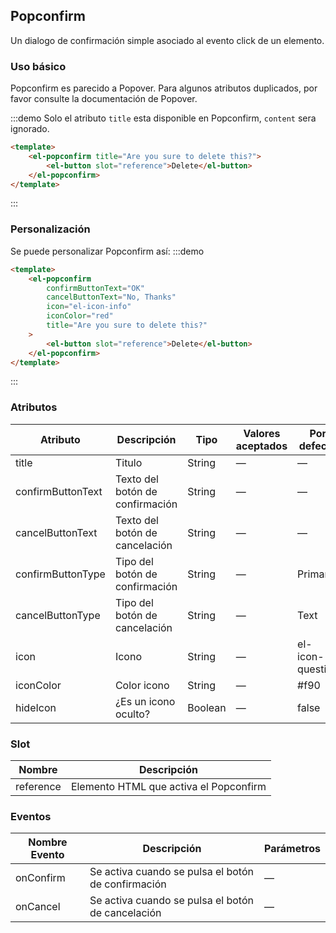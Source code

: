 ## Popconfirm

Un dialogo de confirmación simple asociado al evento click de un elemento.

### Uso básico

Popconfirm es parecido a Popover. Para algunos atributos duplicados, por favor consulte la documentación de Popover.

:::demo Solo el atributo `title` esta disponible en Popconfirm, `content` sera ignorado.

```html
<template>
	<el-popconfirm title="Are you sure to delete this?">
		<el-button slot="reference">Delete</el-button>
	</el-popconfirm>
</template>
```

:::

### Personalización

Se puede personalizar Popconfirm así:
:::demo

```html
<template>
	<el-popconfirm
		confirmButtonText="OK"
		cancelButtonText="No, Thanks"
		icon="el-icon-info"
		iconColor="red"
		title="Are you sure to delete this?"
	>
		<el-button slot="reference">Delete</el-button>
	</el-popconfirm>
</template>
```

:::

### Atributos

| Atributo          | Descripción                     | Tipo    | Valores aceptados | Por defecto      |
| ----------------- | ------------------------------- | ------- | ----------------- | ---------------- |
| title             | Titulo                          | String  | —                 | —                |
| confirmButtonText | Texto del botón de confirmación | String  | —                 | —                |
| cancelButtonText  | Texto del botón de cancelación  | String  | —                 | —                |
| confirmButtonType | Tipo del botón de confirmación  | String  | —                 | Primary          |
| cancelButtonType  | Tipo del botón de cancelación   | String  | —                 | Text             |
| icon              | Icono                           | String  | —                 | el-icon-question |
| iconColor         | Color icono                     | String  | —                 | #f90             |
| hideIcon          | ¿Es un icono oculto?            | Boolean | —                 | false            |

### Slot

| Nombre    | Descripción                            |
| --------- | -------------------------------------- |
| reference | Elemento HTML que activa el Popconfirm |

### Eventos

| Nombre Evento | Descripción                                        | Parámetros |
| ------------- | -------------------------------------------------- | ---------- |
| onConfirm     | Se activa cuando se pulsa el botón de confirmación | —          |
| onCancel      | Se activa cuando se pulsa el botón de cancelación  | —          |
